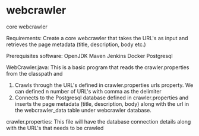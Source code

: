 # webcrawler
core webcrawler

Requirements:
Create a core webcrawler that takes the URL's as input and retrieves the page metadata (title, description, body etc.)


Prerequisites software:
OpenJDK
Maven
Jenkins
Docker
Postgresql

WebCrawler.java:
This is a basic program that reads the crawler.properties from the classpath and
1. Crawls through the URL's defined in crawler.properties urls property. We can defined n number of URL's with comma as the delimiter
2. Connects to the Postgresql database defined in crawler.properties and inserts the page metadata (title, description, body) along with the url in the webcrawler_data table under webcrawler database.

crawler.properties:
This file will have the database connection details along with the URL's that needs to be crawled
